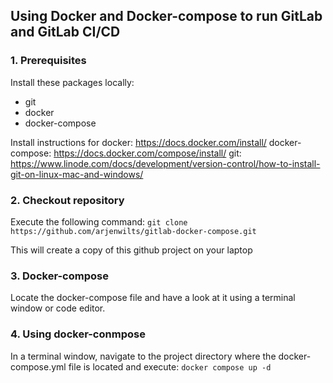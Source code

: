 ## Using Docker and Docker-compose to run GitLab and GitLab CI/CD

### 1. Prerequisites
Install these packages locally:
- git
- docker
- docker-compose

Install instructions for docker: https://docs.docker.com/install/
                 docker-compose: https://docs.docker.com/compose/install/
                            git: https://www.linode.com/docs/development/version-control/how-to-install-git-on-linux-mac-and-windows/

### 2. Checkout repository
Execute the following command:
`git clone https://github.com/arjenwilts/gitlab-docker-compose.git`

This will create a copy of this github project on your laptop

### 3. Docker-compose 
Locate the docker-compose file and have a look at it using a terminal window or code editor.

### 4. Using docker-conmpose
In a terminal window, navigate to the project directory where the docker-compose.yml file is located and execute:
```docker compose up -d```